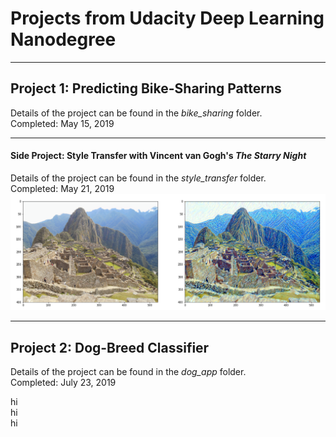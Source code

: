 # Projects from Udacity Deep Learning Nanodegree
- - - -
## Project 1: Predicting Bike-Sharing Patterns  
Details of the project can be found in the *bike_sharing* folder.  
Completed: May 15, 2019

- - - -
#### Side Project: Style Transfer with Vincent van Gogh's *The Starry Night*  
Details of the project can be found in the *style_transfer* folder.  
Completed: May 21, 2019  
<img src="https://github.com/jonessarae/deep_learning_projects/blob/master/style_transfer/images/machu_picchu_van_gogh_style.png">
- - - -
## Project 2: Dog-Breed Classifier
Details of the project can be found in the *dog_app* folder.  
Completed: July 23, 2019

hi  
hi  
hi  
